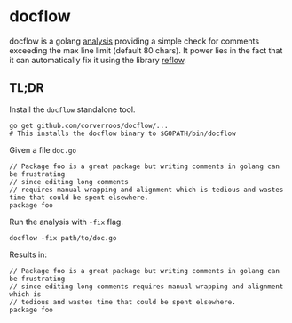 # docflow

docflow is a golang [analysis](https://godoc.org/golang.org/x/tools/go/analysis) providing a simple check for comments exceeding the max line limit (default 80 chars). 
It power lies in the fact that it can automatically fix it using the library [reflow](https://github.com/muesli/reflow).

## TL;DR

Install the `docflow` standalone tool.
```
go get github.com/corverroos/docflow/...
# This installs the docflow binary to $GOPATH/bin/docflow
```

Given a file `doc.go`
```
// Package foo is a great package but writing comments in golang can be frustrating
// since editing long comments
// requires manual wrapping and alignment which is tedious and wastes time that could be spent elsewhere.
package foo
```

Run the analysis with `-fix` flag.
```
docflow -fix path/to/doc.go
```

Results in:
```
// Package foo is a great package but writing comments in golang can be frustrating
// since editing long comments requires manual wrapping and alignment which is
// tedious and wastes time that could be spent elsewhere.
package foo
```




